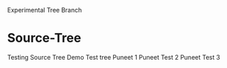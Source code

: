 Experimental Tree Branch
# Source-Tree
Testing Source Tree Demo 
Test tree Puneet 1
Puneet Test 2
Puneet Test 3
